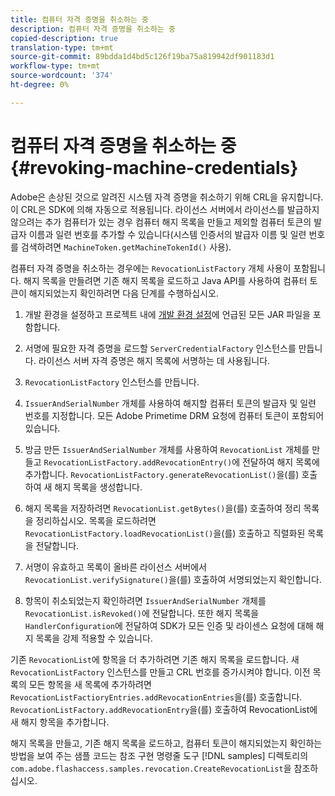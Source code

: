 ```yaml
---
title: 컴퓨터 자격 증명을 취소하는 중
description: 컴퓨터 자격 증명을 취소하는 중
copied-description: true
translation-type: tm+mt
source-git-commit: 89bdda1d4bd5c126f19ba75a819942df901183d1
workflow-type: tm+mt
source-wordcount: '374'
ht-degree: 0%

---
```



# 컴퓨터 자격 증명을 취소하는 중 {#revoking-machine-credentials}

Adobe은 손상된 것으로 알려진 시스템 자격 증명을 취소하기 위해 CRL을 유지합니다. 이 CRL은 SDK에 의해 자동으로 적용됩니다. 라이선스 서버에서 라이선스를 발급하지 않으려는 추가 컴퓨터가 있는 경우 컴퓨터 해지 목록을 만들고 제외할 컴퓨터 토큰의 발급자 이름과 일련 번호를 추가할 수 있습니다(시스템 인증서의 발급자 이름 및 일련 번호를 검색하려면 `MachineToken.getMachineTokenId()` 사용).

컴퓨터 자격 증명을 취소하는 경우에는 `RevocationListFactory` 개체 사용이 포함됩니다. 해지 목록을 만들려면 기존 해지 목록을 로드하고 Java API를 사용하여 컴퓨터 토큰이 해지되었는지 확인하려면 다음 단계를 수행하십시오.

1. 개발 환경을 설정하고 프로젝트 내에 [개발 환경 설정](../../protecting-content/setting-up-the-sdk/setup-dev-env.md)에 언급된 모든 JAR 파일을 포함합니다.
1. 서명에 필요한 자격 증명을 로드할 `ServerCredentialFactory` 인스턴스를 만듭니다. 라이선스 서버 자격 증명은 해지 목록에 서명하는 데 사용됩니다.
1. `RevocationListFactory` 인스턴스를 만듭니다.
1. `IssuerAndSerialNumber` 개체를 사용하여 해지할 컴퓨터 토큰의 발급자 및 일련 번호를 지정합니다. 모든 Adobe Primetime DRM 요청에 컴퓨터 토큰이 포함되어 있습니다.
1. 방금 만든 `IssuerAndSerialNumber` 개체를 사용하여 `RevocationList` 개체를 만들고 `RevocationListFactory.addRevocationEntry()`에 전달하여 해지 목록에 추가합니다. `RevocationListFactory.generateRevocationList()`을(를) 호출하여 새 해지 목록을 생성합니다.

1. 해지 목록을 저장하려면 `RevocationList.getBytes()`을(를) 호출하여 정리 목록을 정리하십시오. 목록을 로드하려면 `RevocationListFactory.loadRevocationList()`을(를) 호출하고 직렬화된 목록을 전달합니다.

1. 서명이 유효하고 목록이 올바른 라이선스 서버에서 `RevocationList.verifySignature()`을(를) 호출하여 서명되었는지 확인합니다.
1. 항목이 취소되었는지 확인하려면 `IssuerAndSerialNumber` 개체를 `RevocationList.isRevoked()`에 전달합니다. 또한 해지 목록을 `HandlerConfiguration`에 전달하여 SDK가 모든 인증 및 라이센스 요청에 대해 해지 목록을 강제 적용할 수 있습니다.

기존 `RevocationList`에 항목을 더 추가하려면 기존 해지 목록을 로드합니다. 새 `RevocationListFactory` 인스턴스를 만들고 CRL 번호를 증가시켜야 합니다. 이전 목록의 모든 항목을 새 목록에 추가하려면 `RevocationListFactioryEntries.addRevocationEntries`을(를) 호출합니다. `RevocationListFactory.addRevocationEntry`을(를) 호출하여 RevocationList에 새 해지 항목을 추가합니다.

해지 목록을 만들고, 기존 해지 목록을 로드하고, 컴퓨터 토큰이 해지되었는지 확인하는 방법을 보여 주는 샘플 코드는 참조 구현 명령줄 도구 [!DNL samples] 디렉토리의 `com.adobe.flashaccess.samples.revocation.CreateRevocationList`을 참조하십시오.
